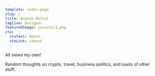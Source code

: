```yaml
---
template: index-page
slug: /
title: Aneesh Mittal
tagline: Designer
featuredImage: /assets/1.png
cta:
  ctaText: About..
  ctaLink: /about
---
```

All views my own!

Random thoughts on crypto, travel, business politics, and loads of other stuff..